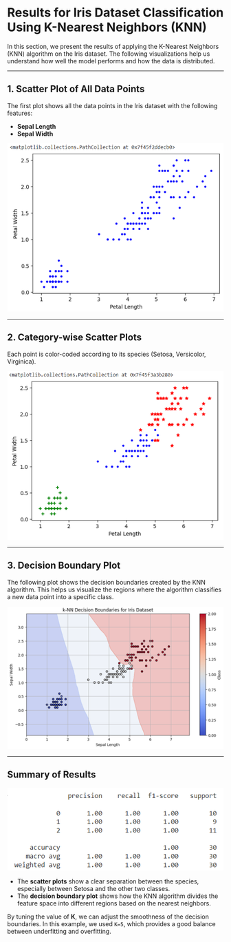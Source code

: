 # Results for Iris Dataset Classification Using K-Nearest Neighbors (KNN)

In this section, we present the results of applying the K-Nearest Neighbors (KNN) algorithm on the Iris dataset. The following visualizations help us understand how well the model performs and how the data is distributed.

---

## 1. Scatter Plot of All Data Points

The first plot shows all the data points in the Iris dataset with the following features:
- **Sepal Length**
- **Sepal Width**


![All Points Scatter Plot](assets/images/1.png)

---

## 2. Category-wise Scatter Plots

Each point is color-coded according to its species (Setosa, Versicolor, Virginica).


![CategoryWise Scatter Plot](assets/images/2.png)

---

## 3. Decision Boundary Plot

The following plot shows the decision boundaries created by the KNN algorithm. This helps us visualize the regions where the algorithm classifies a new data point into a specific class.

![Decision Boundary Plot](assets/images/3.png)

---

## Summary of Results
![Decision Boundary Plot](assets/images/4.png)

- The **scatter plots** show a clear separation between the species, especially between Setosa and the other two classes.
- The **decision boundary plot** shows how the KNN algorithm divides the feature space into different regions based on the nearest neighbors.

By tuning the value of **K**, we can adjust the smoothness of the decision boundaries. In this example, we used `K=5`, which provides a good balance between underfitting and overfitting.

